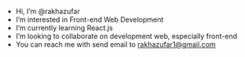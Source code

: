 - Hi, I’m @rakhazufar
- I’m interested in Front-end Web Development
- I’m currently learning React.js
- I’m looking to collaborate on development web, especially front-end
- You can reach me with send email to rakhazufar1@gmail.com

<!---
rakhazufar/rakhazufar is a ✨ special ✨ repository because its `README.md` (this file) appears on your GitHub profile.
You can click the Preview link to take a look at your changes.
--->
